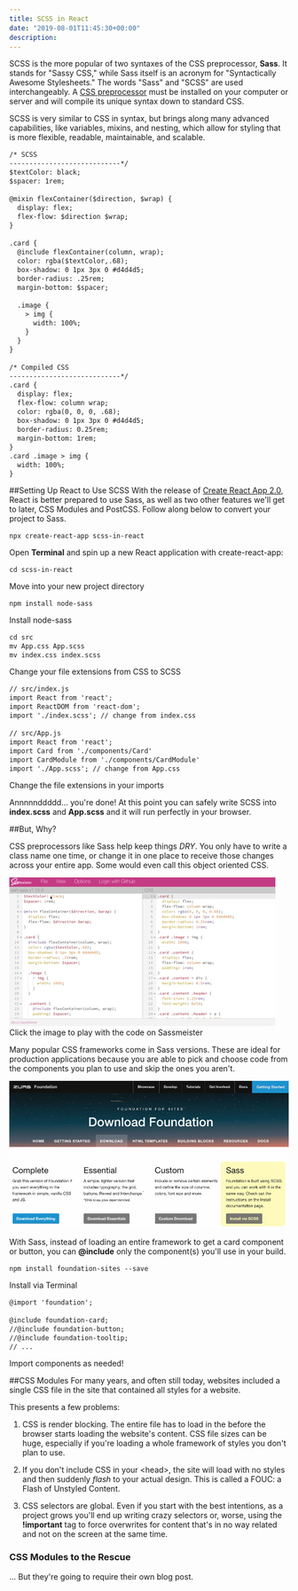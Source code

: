 ```yaml
---
title: SCSS in React
date: "2019-08-01T11:45:30+00:00"
description: 
---
```

SCSS is the more popular of two syntaxes of the CSS preprocessor, **Sass**. It stands for "Sassy CSS," while Sass itself is an acronym for "Syntactically Awesome Stylesheets." The words "Sass" and "SCSS" are used interchangeably. A [CSS preprocessor](https://developer.mozilla.org/en-US/docs/Glossary/CSS_preprocessor) must be installed on your computer or server and will compile its unique syntax down to standard CSS.

SCSS is very similar to CSS in syntax, but brings along many advanced capabilities, like variables, mixins, and nesting, which allow for styling that is more flexible, readable, maintainable, and scalable.

~~~scss{numberLines: true}
/* SCSS
----------------------------*/
$textColor: black;
$spacer: 1rem;

@mixin flexContainer($direction, $wrap) {
  display: flex;
  flex-flow: $direction $wrap;
}

.card {
  @include flexContainer(column, wrap);
  color: rgba($textColor,.68);
  box-shadow: 0 1px 3px 0 #d4d4d5;
  border-radius: .25rem;
  margin-bottom: $spacer;
  
  .image {
    > img {
      width: 100%;
    }
  }
}

/* Compiled CSS
----------------------------*/
.card {
  display: flex;
  flex-flow: column wrap;
  color: rgba(0, 0, 0, .68);
  box-shadow: 0 1px 3px 0 #d4d4d5;
  border-radius: 0.25rem;
  margin-bottom: 1rem;
}
.card .image > img {
  width: 100%;
}
~~~

##Setting Up React to Use SCSS
With the release of [Create React App 2.0](https://reactjs.org/blog/2018/10/01/create-react-app-v2.html), React is better prepared to use Sass, as well as two other features we'll get to later, CSS Modules and PostCSS. Follow along below to convert your project to Sass.

~~~
npx create-react-app scss-in-react
~~~
Open **Terminal** and spin up a new React application with create-react-app:

~~~
cd scss-in-react
~~~
Move into your new project directory

~~~
npm install node-sass
~~~
Install node-sass

~~~
cd src
mv App.css App.scss
mv index.css index.scss
~~~
Change your file extensions from CSS to SCSS

~~~javascript{numberLines: true}
// src/index.js
import React from 'react';
import ReactDOM from 'react-dom';
import './index.scss'; // change from index.css

// src/App.js
import React from 'react';
import Card from './components/Card'
import CardModule from './components/CardModule'
import './App.scss'; // change from App.css
~~~
Change the file extensions in your imports

Annnnnddddd... you're done! At this point you can safely write SCSS into **index.scss** and **App.scss** and it will run perfectly in your browser.

##But, Why?

CSS preprocessors like Sass help keep things *DRY*. You only have to write a class name one time, or change it in one place to receive those changes across your entire app. Some would even call this object oriented CSS.

<a href="https://www.sassmeister.com/gist/06033d5a173eb2043e2b2d9acb0ba4b8" target="_blank">![SCSS to CSS Gif](scss-to-css.gif)</a>
Click the image to play with the code on Sassmeister

Many popular CSS frameworks come in Sass versions. These are ideal for production applications because you are able to pick and choose code from the components you plan to use and skip the ones you aren't.

![](foundation.jpg)

With Sass, instead of loading an entire framework to get a card component or button, you can **@include** only the component(s) you'll use in your build.

~~~
npm install foundation-sites --save
~~~
Install via Terminal

~~~scss{numberLines: true}
@import 'foundation';

@include foundation-card;
//@include foundation-button;
//@include foundation-tooltip;
// ...
~~~
Import components as needed!

##CSS Modules
For many years, and often still today, websites included a single CSS file in the site **<head>** that contained all styles for a website.

This presents a few problems:
1. CSS is render blocking. The entire file has to load in the before the browser starts loading the website's content. CSS file sizes can be huge, especially if you're loading a whole framework of styles you don't plan to use.

2. If you don't include CSS in your \<head\>, the site will load with no styles and then suddenly *flash* to your actual design. This is called a FOUC: a Flash of Unstyled Content.

3. CSS selectors are global. Even if you start with the best intentions, as a project grows you'll end up writing crazy selectors or, worse, using the **!important** tag to force overwrites for content that's in no way related and not on the screen at the same time.

### CSS Modules to the Rescue
... But they're going to require their own blog post.